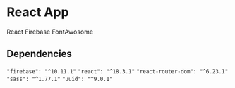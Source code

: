 # React App

React
Firebase
FontAwosome

## Dependencies
`"firebase": "^10.11.1"`
`"react": "^18.3.1"`
`"react-router-dom": "^6.23.1"`
`"sass": "^1.77.1"`
`"uuid": "^9.0.1"`